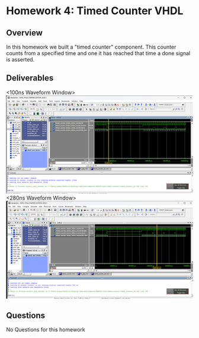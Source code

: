 # Homework 4: Timed Counter VHDL

## Overview
In this homework we built a "timed counter" component. This counter counts from a specified time and one it has reached that time a done signal is asserted.

## Deliverables
<100ns Waveform Window><img src="assets/hw4_100ns_screenshot.png">
<280ns Waveform Window><img src="assets/hw4_280ns_screenshot.png">

## Questions
No Questions for this homework
